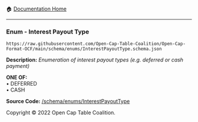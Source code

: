 :house: [Documentation Home](../../home/xudiera/code/README.md)

---

### Enum - Interest Payout Type

`https://raw.githubusercontent.com/Open-Cap-Table-Coalition/Open-Cap-Format-OCF/main/schema/enums/InterestPayoutType.schema.json`

**Description:** _Enumeration of interest payout types (e.g. deferred or cash payment)_

**ONE OF:**</br>&bull; DEFERRED </br>&bull; CASH

**Source Code:** [/schema/enums/InterestPayoutType](../../../../../../../../schema/enums/InterestPayoutType.schema.json)

Copyright © 2022 Open Cap Table Coalition.
